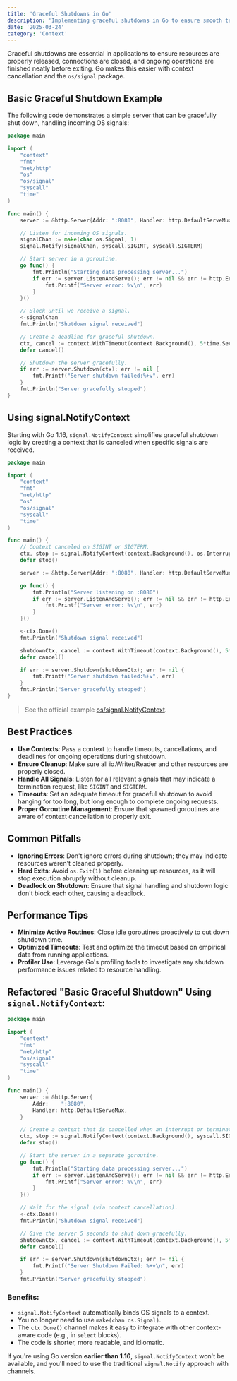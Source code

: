 ```yaml
---
title: 'Graceful Shutdowns in Go'
description: 'Implementing graceful shutdowns in Go to ensure smooth termination of applications by cleaning up resources efficiently.'
date: '2025-03-24'
category: 'Context'
---
```


Graceful shutdowns are essential in applications to ensure resources are properly released, connections are closed, and ongoing operations are finished neatly before exiting. Go makes this easier with context cancellation and the `os/signal` package.

## Basic Graceful Shutdown Example

The following code demonstrates a simple server that can be gracefully shut down, handling incoming OS signals:

```go
package main

import (
	"context"
	"fmt"
	"net/http"
	"os"
	"os/signal"
	"syscall"
	"time"
)

func main() {
	server := &http.Server{Addr: ":8080", Handler: http.DefaultServeMux}

	// Listen for incoming OS signals.
	signalChan := make(chan os.Signal, 1)
	signal.Notify(signalChan, syscall.SIGINT, syscall.SIGTERM)

	// Start server in a goroutine.
	go func() {
		fmt.Println("Starting data processing server...")
		if err := server.ListenAndServe(); err != nil && err != http.ErrServerClosed {
			fmt.Printf("Server error: %v\n", err)
		}
	}()

	// Block until we receive a signal.
	<-signalChan
	fmt.Println("Shutdown signal received")

	// Create a deadline for graceful shutdown.
	ctx, cancel := context.WithTimeout(context.Background(), 5*time.Second)
	defer cancel()

	// Shutdown the server gracefully.
	if err := server.Shutdown(ctx); err != nil {
		fmt.Printf("Server shutdown failed:%+v", err)
	}
	fmt.Println("Server gracefully stopped")
}
```

## Using signal.NotifyContext

Starting with Go 1.16, `signal.NotifyContext` simplifies graceful shutdown logic by creating a context that is canceled when specific signals are received.

```go
package main

import (
	"context"
	"fmt"
	"net/http"
	"os"
	"os/signal"
	"syscall"
	"time"
)

func main() {
	// Context canceled on SIGINT or SIGTERM.
	ctx, stop := signal.NotifyContext(context.Background(), os.Interrupt, syscall.SIGTERM)
	defer stop()

	server := &http.Server{Addr: ":8080", Handler: http.DefaultServeMux}

	go func() {
		fmt.Println("Server listening on :8080")
		if err := server.ListenAndServe(); err != nil && err != http.ErrServerClosed {
			fmt.Printf("Server error: %v\n", err)
		}
	}()

	<-ctx.Done()
	fmt.Println("Shutdown signal received")

	shutdownCtx, cancel := context.WithTimeout(context.Background(), 5*time.Second)
	defer cancel()

	if err := server.Shutdown(shutdownCtx); err != nil {
		fmt.Printf("Server shutdown failed:%+v", err)
	}
	fmt.Println("Server gracefully stopped")
}
```

> See the official example [os/signal.NotifyContext](https://pkg.go.dev/os/signal#example-NotifyContext).

## Best Practices

- **Use Contexts**: Pass a context to handle timeouts, cancellations, and deadlines for ongoing operations during shutdown.
- **Ensure Cleanup**: Make sure all io.Writer/Reader and other resources are properly closed.
- **Handle All Signals**: Listen for all relevant signals that may indicate a termination request, like `SIGINT` and `SIGTERM`.
- **Timeouts**: Set an adequate timeout for graceful shutdown to avoid hanging for too long, but long enough to complete ongoing requests.
- **Proper Goroutine Management**: Ensure that spawned goroutines are aware of context cancellation to properly exit.

## Common Pitfalls

- **Ignoring Errors**: Don't ignore errors during shutdown; they may indicate resources weren't cleaned properly.
- **Hard Exits**: Avoid `os.Exit(1)` before cleaning up resources, as it will stop execution abruptly without cleanup.
- **Deadlock on Shutdown**: Ensure that signal handling and shutdown logic don't block each other, causing a deadlock.

## Performance Tips

- **Minimize Active Routines**: Close idle goroutines proactively to cut down shutdown time.
- **Optimized Timeouts**: Test and optimize the timeout based on empirical data from running applications.
- **Profiler Use**: Leverage Go's profiling tools to investigate any shutdown performance issues related to resource handling.


## Refactored "Basic Graceful Shutdown" Using `signal.NotifyContext`:

```go
package main

import (
	"context"
	"fmt"
	"net/http"
	"os/signal"
	"syscall"
	"time"
)

func main() {
	server := &http.Server{
		Addr:    ":8080",
		Handler: http.DefaultServeMux,
	}

	// Create a context that is cancelled when an interrupt or termination signal is received.
	ctx, stop := signal.NotifyContext(context.Background(), syscall.SIGINT, syscall.SIGTERM)
	defer stop()

	// Start the server in a separate goroutine.
	go func() {
		fmt.Println("Starting data processing server...")
		if err := server.ListenAndServe(); err != nil && err != http.ErrServerClosed {
			fmt.Printf("Server error: %v\n", err)
		}
	}()

	// Wait for the signal (via context cancellation).
	<-ctx.Done()
	fmt.Println("Shutdown signal received")

	// Give the server 5 seconds to shut down gracefully.
	shutdownCtx, cancel := context.WithTimeout(context.Background(), 5*time.Second)
	defer cancel()

	if err := server.Shutdown(shutdownCtx); err != nil {
		fmt.Printf("Server Shutdown Failed: %+v\n", err)
	}
	fmt.Println("Server gracefully stopped")
```

### Benefits:

- `signal.NotifyContext` automatically binds OS signals to a context.
- You no longer need to use `make(chan os.Signal)`.
- The `ctx.Done()` channel makes it easy to integrate with other context-aware code (e.g., in `select` blocks).
- The code is shorter, more readable, and idiomatic.
  
If you're using Go version **earlier than 1.16**, `signal.NotifyContext` won't be available, and you'll need to use the traditional `signal.Notify` approach with channels.

